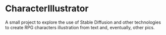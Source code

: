 # CharacterIllustrator
A small project to explore the use of Stable Diffusion and other technologies to create RPG characters illustration from text and, eventually, other pics.
